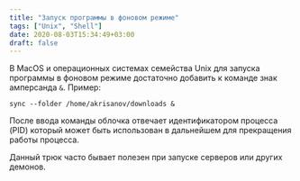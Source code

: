 ```yaml
---
title: "Запуск программы в фоновом режиме"
tags: ["Unix", "Shell"]
date: 2020-08-03T15:34:49+03:00
draft: false
---
```


В MacOS и операционных системах семейства Unix для запуска программы в фоновом режиме достаточно
добавить к команде знак амперсанда `&`. Пример:

<!--more-->

```
sync --folder /home/akrisanov/downloads &
```

После ввода команды облочка отвечает идентификатором процесса (PID) который может быть использован
в дальнейшем для прекращения работы процесса.

Данный трюк часто бывает полезен при запуске серверов или других демонов.
